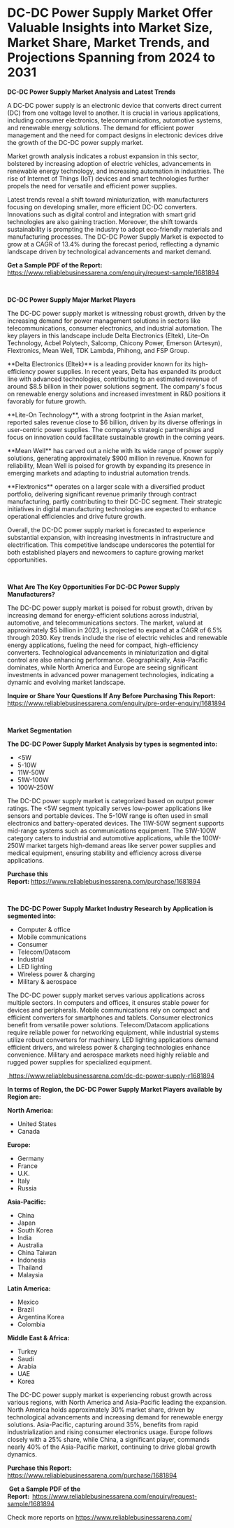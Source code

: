 <p><h1>DC-DC Power Supply Market Offer Valuable Insights into Market Size, Market Share, Market Trends, and Projections Spanning from 2024 to 2031</h1></p><p><strong>DC-DC Power Supply Market Analysis and Latest Trends</strong></p>
<p><p>A DC-DC power supply is an electronic device that converts direct current (DC) from one voltage level to another. It is crucial in various applications, including consumer electronics, telecommunications, automotive systems, and renewable energy solutions. The demand for efficient power management and the need for compact designs in electronic devices drive the growth of the DC-DC power supply market.</p><p>Market growth analysis indicates a robust expansion in this sector, bolstered by increasing adoption of electric vehicles, advancements in renewable energy technology, and increasing automation in industries. The rise of Internet of Things (IoT) devices and smart technologies further propels the need for versatile and efficient power supplies.</p><p>Latest trends reveal a shift toward miniaturization, with manufacturers focusing on developing smaller, more efficient DC-DC converters. Innovations such as digital control and integration with smart grid technologies are also gaining traction. Moreover, the shift towards sustainability is prompting the industry to adopt eco-friendly materials and manufacturing processes. The DC-DC Power Supply Market is expected to grow at a CAGR of 13.4% during the forecast period, reflecting a dynamic landscape driven by technological advancements and market demand.</p></p>
<p><strong>Get a Sample PDF of the Report:&nbsp;</strong> <a href="https://www.reliablebusinessarena.com/enquiry/request-sample/1681894?utm_campaign=1948&utm_medium=2&utm_source=Github&utm_content=ia&utm_term=27122024&utm_id=dc-dc-power-supply">https://www.reliablebusinessarena.com/enquiry/request-sample/1681894</a></p>
<p>&nbsp;</p>
<p><strong>DC-DC Power Supply Major Market Players</strong></p>
<p><p>The DC-DC power supply market is witnessing robust growth, driven by the increasing demand for power management solutions in sectors like telecommunications, consumer electronics, and industrial automation. The key players in this landscape include Delta Electronics (Eltek), Lite-On Technology, Acbel Polytech, Salcomp, Chicony Power, Emerson (Artesyn), Flextronics, Mean Well, TDK Lambda, Phihong, and FSP Group.</p><p>**Delta Electronics (Eltek)** is a leading provider known for its high-efficiency power supplies. In recent years, Delta has expanded its product line with advanced technologies, contributing to an estimated revenue of around $8.5 billion in their power solutions segment. The company's focus on renewable energy solutions and increased investment in R&D positions it favorably for future growth.</p><p>**Lite-On Technology**, with a strong footprint in the Asian market, reported sales revenue close to $6 billion, driven by its diverse offerings in user-centric power supplies. The company's strategic partnerships and focus on innovation could facilitate sustainable growth in the coming years.</p><p>**Mean Well** has carved out a niche with its wide range of power supply solutions, generating approximately $900 million in revenue. Known for reliability, Mean Well is poised for growth by expanding its presence in emerging markets and adapting to industrial automation trends.</p><p>**Flextronics** operates on a larger scale with a diversified product portfolio, delivering significant revenue primarily through contract manufacturing, partly contributing to their DC-DC segment. Their strategic initiatives in digital manufacturing technologies are expected to enhance operational efficiencies and drive future growth.</p><p>Overall, the DC-DC power supply market is forecasted to experience substantial expansion, with increasing investments in infrastructure and electrification. This competitive landscape underscores the potential for both established players and newcomers to capture growing market opportunities.</p></p>
<p>&nbsp;</p>
<p><strong>What Are The Key Opportunities For DC-DC Power Supply Manufacturers?</strong></p>
<p><p>The DC-DC power supply market is poised for robust growth, driven by increasing demand for energy-efficient solutions across industrial, automotive, and telecommunications sectors. The market, valued at approximately $5 billion in 2023, is projected to expand at a CAGR of 6.5% through 2030. Key trends include the rise of electric vehicles and renewable energy applications, fueling the need for compact, high-efficiency converters. Technological advancements in miniaturization and digital control are also enhancing performance. Geographically, Asia-Pacific dominates, while North America and Europe are seeing significant investments in advanced power management technologies, indicating a dynamic and evolving market landscape.</p></p>
<p><strong>Inquire or Share Your Questions If Any Before Purchasing This Report:</strong> <a href="https://www.reliablebusinessarena.com/enquiry/pre-order-enquiry/1681894?utm_campaign=1948&utm_medium=2&utm_source=Github&utm_content=ia&utm_term=27122024&utm_id=dc-dc-power-supply">https://www.reliablebusinessarena.com/enquiry/pre-order-enquiry/1681894</a></p>
<p>&nbsp;</p>
<p><strong>Market Segmentation</strong></p>
<p><strong>The DC-DC Power Supply Market Analysis by types is segmented into:</strong></p>
<p><ul><li><5W</li><li>5-10W</li><li>11W-50W</li><li>51W-100W</li><li>100W-250W</li></ul></p>
<p><p>The DC-DC power supply market is categorized based on output power ratings. The <5W segment typically serves low-power applications like sensors and portable devices. The 5-10W range is often used in small electronics and battery-operated devices. The 11W-50W segment supports mid-range systems such as communications equipment. The 51W-100W category caters to industrial and automotive applications, while the 100W-250W market targets high-demand areas like server power supplies and medical equipment, ensuring stability and efficiency across diverse applications.</p></p>
<p><strong>Purchase this Report:&nbsp;</strong><a href="https://www.reliablebusinessarena.com/purchase/1681894?utm_campaign=1948&utm_medium=2&utm_source=Github&utm_content=ia&utm_term=27122024&utm_id=dc-dc-power-supply">https://www.reliablebusinessarena.com/purchase/1681894</a></p>
<p>&nbsp;</p>
<p><strong>The DC-DC Power Supply Market Industry Research by Application is segmented into:</strong></p>
<p><ul><li>Computer & office</li><li>Mobile communications</li><li>Consumer</li><li>Telecom/Datacom</li><li>Industrial</li><li>LED lighting</li><li>Wireless power & charging</li><li>Military & aerospace</li></ul></p>
<p><p>The DC-DC power supply market serves various applications across multiple sectors. In computers and offices, it ensures stable power for devices and peripherals. Mobile communications rely on compact and efficient converters for smartphones and tablets. Consumer electronics benefit from versatile power solutions. Telecom/Datacom applications require reliable power for networking equipment, while industrial systems utilize robust converters for machinery. LED lighting applications demand efficient drivers, and wireless power & charging technologies enhance convenience. Military and aerospace markets need highly reliable and rugged power supplies for specialized equipment.</p></p>
<p><a href="https://www.reliablebusinessarena.com/dc-dc-power-supply-r1681894?utm_campaign=1948&utm_medium=2&utm_source=Github&utm_content=ia&utm_term=27122024&utm_id=dc-dc-power-supply">&nbsp;https://www.reliablebusinessarena.com/dc-dc-power-supply-r1681894</a></p>
<p><strong>In terms of Region, the DC-DC Power Supply Market Players available by Region are:</strong></p>
<p>
    <p> <strong> North America: </strong>
        <ul>
            <li>United States</li>
            <li>Canada</li>
        </ul>
        </p> 
    <p> <strong> Europe: </strong>
        <ul>
            <li>Germany</li>
            <li>France</li>
            <li>U.K.</li>
            <li>Italy</li>
            <li>Russia</li>
        </ul>
        </p> 
    <p> <strong> Asia-Pacific: </strong>
        <ul>
            <li>China</li>
            <li>Japan</li>
            <li>South Korea</li>
            <li>India</li>
            <li>Australia</li>
            <li>China Taiwan</li>
            <li>Indonesia</li>
            <li>Thailand</li>
            <li>Malaysia</li>
        </ul>
        </p> 
    <p> <strong> Latin America: </strong>
        <ul>
            <li>Mexico</li>
            <li>Brazil</li>
            <li>Argentina Korea</li>
            <li>Colombia</li>
        </ul>
        </p> 
    <p> <strong> Middle East & Africa: </strong>
        <ul>
            <li>Turkey</li>
            <li>Saudi</li>
            <li>Arabia</li>
            <li>UAE</li>
            <li>Korea</li>
        </ul>
    </p>
    </p>
<p><p>The DC-DC power supply market is experiencing robust growth across various regions, with North America and Asia-Pacific leading the expansion. North America holds approximately 30% market share, driven by technological advancements and increasing demand for renewable energy solutions. Asia-Pacific, capturing around 35%, benefits from rapid industrialization and rising consumer electronics usage. Europe follows closely with a 25% share, while China, a significant player, commands nearly 40% of the Asia-Pacific market, continuing to drive global growth dynamics.</p></p>
<p><strong>Purchase this Report: </strong><a href="https://www.reliablebusinessarena.com/purchase/1681894?utm_campaign=1948&utm_medium=2&utm_source=Github&utm_content=ia&utm_term=27122024&utm_id=dc-dc-power-supply">https://www.reliablebusinessarena.com/purchase/1681894</a></p>
<p>&nbsp;<strong>Get a Sample PDF of the Report:&nbsp;&nbsp;</strong><a href="https://www.reliablebusinessarena.com/enquiry/request-sample/1681894?utm_campaign=1948&utm_medium=2&utm_source=Github&utm_content=ia&utm_term=27122024&utm_id=dc-dc-power-supply">https://www.reliablebusinessarena.com/enquiry/request-sample/1681894</a></p>
<p><strong></strong></p>
<p>Check more reports on <a href="https://www.reliablebusinessarena.com/?utm_campaign=1948&utm_medium=2&utm_source=Github&utm_content=ia&utm_term=27122024&utm_id=dc-dc-power-supply">https://www.reliablebusinessarena.com/</a></p>